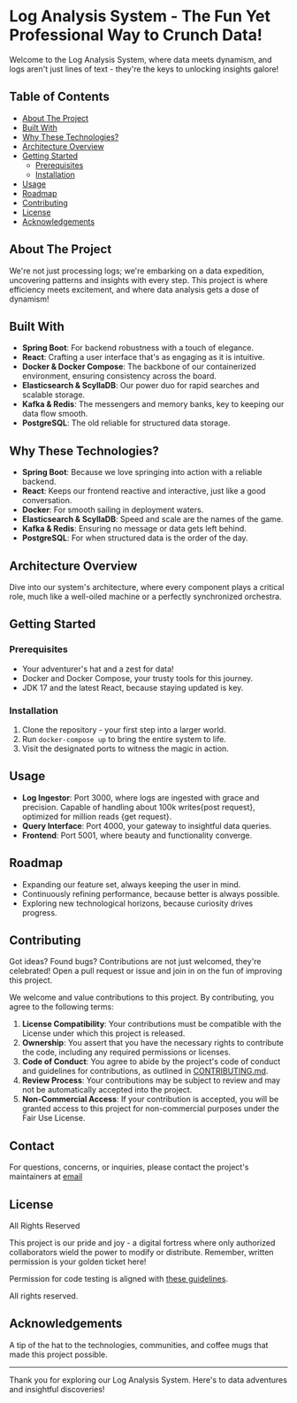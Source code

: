# Log Analysis System - The Fun Yet Professional Way to Crunch Data!

Welcome to the Log Analysis System, where data meets dynamism, and logs aren't just lines of text - they're the keys to unlocking insights galore!

## Table of Contents
- [About The Project](#about-the-project)
- [Built With](#built-with)
- [Why These Technologies?](#why-these-technologies)
- [Architecture Overview](#architecture-overview)
- [Getting Started](#getting-started)
  - [Prerequisites](#prerequisites)
  - [Installation](#installation)
- [Usage](#usage)
- [Roadmap](#roadmap)
- [Contributing](#contributing)
- [License](#license)
- [Acknowledgements](#acknowledgements)

## About The Project
We're not just processing logs; we're embarking on a data expedition, uncovering patterns and insights with every step. This project is where efficiency meets excitement, and where data analysis gets a dose of dynamism!

## Built With
- **Spring Boot**: For backend robustness with a touch of elegance.
- **React**: Crafting a user interface that's as engaging as it is intuitive.
- **Docker & Docker Compose**: The backbone of our containerized environment, ensuring consistency across the board.
- **Elasticsearch & ScyllaDB**: Our power duo for rapid searches and scalable storage.
- **Kafka & Redis**: The messengers and memory banks, key to keeping our data flow smooth.
- **PostgreSQL**: The old reliable for structured data storage.

## Why These Technologies?
- **Spring Boot**: Because we love springing into action with a reliable backend.
- **React**: Keeps our frontend reactive and interactive, just like a good conversation.
- **Docker**: For smooth sailing in deployment waters.
- **Elasticsearch & ScyllaDB**: Speed and scale are the names of the game.
- **Kafka & Redis**: Ensuring no message or data gets left behind.
- **PostgreSQL**: For when structured data is the order of the day.

## Architecture Overview
Dive into our system's architecture, where every component plays a critical role, much like a well-oiled machine or a perfectly synchronized orchestra.

## Getting Started

### Prerequisites
- Your adventurer's hat and a zest for data!
- Docker and Docker Compose, your trusty tools for this journey.
- JDK 17 and the latest React, because staying updated is key.

### Installation
1. Clone the repository - your first step into a larger world.
2. Run `docker-compose up` to bring the entire system to life.
3. Visit the designated ports to witness the magic in action.

## Usage
- **Log Ingestor**: Port 3000, where logs are ingested with grace and precision. Capable of handling about 100k writes{post request}, optimized for million reads {get request}.
- **Query Interface**: Port 4000, your gateway to insightful data queries.
- **Frontend**: Port 5001, where beauty and functionality converge.

## Roadmap
- Expanding our feature set, always keeping the user in mind.
- Continuously refining performance, because better is always possible.
- Exploring new technological horizons, because curiosity drives progress.

## Contributing
Got ideas? Found bugs? Contributions are not just welcomed, they're celebrated! Open a pull request or issue and join in on the fun of improving this project.

We welcome and value contributions to this project. By contributing, you agree to the following terms:

1. **License Compatibility**: Your contributions must be compatible with the License under which this project is released.
2. **Ownership**: You assert that you have the necessary rights to contribute the code, including any required permissions or licenses.
3. **Code of Conduct**: You agree to abide by the project's code of conduct and guidelines for contributions, as outlined in [CONTRIBUTING.md](link-to-contributing-guidelines).
4. **Review Process**: Your contributions may be subject to review and may not be automatically accepted into the project.
5. **Non-Commercial Access**: If your contribution is accepted, you will be granted access to this project for non-commercial purposes under the Fair Use License.

## Contact
For questions, concerns, or inquiries, please contact the project's maintainers at [email](mailto:gurmsi1060@outlook.com)

## License
All Rights Reserved

This project is our pride and joy - a digital fortress where only authorized collaborators wield the power to modify or distribute. Remember, written permission is your golden ticket here!

Permission for code testing is aligned with [these guidelines](https://dyte.notion.site/SDE-1-and-SDE-Intern-Assignment-6b7a7f324dc0450381b0fdb771a8ec40).

All rights reserved.

## Acknowledgements
A tip of the hat to the technologies, communities, and coffee mugs that made this project possible.

---

Thank you for exploring our Log Analysis System. Here's to data adventures and insightful discoveries!
